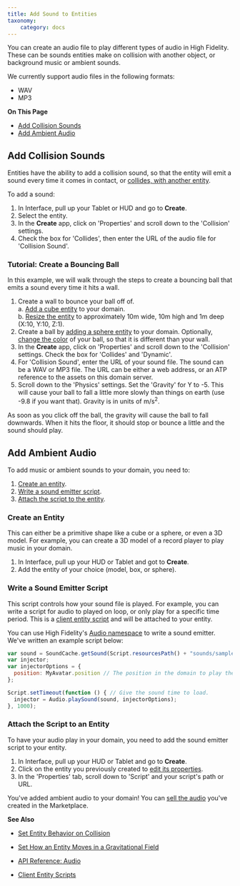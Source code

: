```yaml
---
title: Add Sound to Entities
taxonomy:
    category: docs
---
```


You can create an audio file to play different types of audio in High Fidelity. These can be sounds entities make on collision with another object, or background music or ambient sounds. 

We currently support audio files in the following formats:
+ WAV
+ MP3

  

**On This Page**

+ [Add Collision Sounds](#add-collision-sounds)
+ [Add Ambient Audio](#add-ambient-audio)

## Add Collision Sounds

Entities have the ability to add a collision sound, so that the entity will emit a sound every time it comes in contact, or [collides, with another entity](../entity-behavior).

To add a sound:
1. In Interface, pull up your Tablet or HUD and go to **Create**. 
2. Select the entity. 
3. In the **Create** app, click on 'Properties' and scroll down to the 'Collision' settings. 
4. Check the box for 'Collides', then enter the URL of the audio file for 'Collision Sound'. 

### Tutorial: Create a Bouncing Ball
In this example, we will walk through the steps to create a bouncing ball that emits a sound every time it hits a wall.

1. Create a wall to bounce your ball off of.   
    a. [Add a cube entity](../create-entities) to your domain.  
    b. [Resize the entity](../entity-appearance#set-the-size-of-an-entity) to approximately 10m wide, 10m high and 1m deep (X:10, Y:10, Z:1).  
2. Create a ball by [adding a sphere entity](../create-entities) to your domain. Optionally, [change the color](../entity-appearance#change-the-color-of-an-entity) of your ball, so that it is different than your wall.  
3. In the **Create** app, click on 'Properties' and scroll down to the 'Collision' settings. Check the box for 'Collides' and 'Dynamic'.
4. For 'Collision Sound', enter the URL of your sound file. The sound can be a WAV or MP3 file. The URL can be either a web address, or an ATP reference to the assets on this domain server.  
5. Scroll down to the 'Physics' settings. Set the 'Gravity' for Y to -5. This will cause your ball to fall a little more slowly than things on earth (use -9.8 if you want that). Gravity is in units of m/s<sup>2</sup>.

As soon as you click off the ball, the gravity will cause the ball to fall downwards. When it hits the floor, it should stop or bounce a little and the sound should play.

## Add Ambient Audio

To add music or ambient sounds to your domain, you need to:

1. [Create an entity](#create-an-entity).
2. [Write a sound emitter script](#write-a-sound-emitter-script).
3. [Attach the script to the entity](#attach-the-script-to-the-entity).

### Create an Entity

This can either be a primitive shape like a cube or a sphere, or even a 3D model. For example, you can create a 3D model of a record player to play music in your domain.

1. In Interface, pull up your HUD or Tablet and got to **Create**.
2. Add the entity of your choice (model, box, or sphere).

### Write a Sound Emitter Script

This script controls how your sound file is played. For example, you can write a script for audio to played on loop, or only play for a specific time period. This is a [client entity script](../../../script/client-entity-scripts) and will be attached to your entity. 

You can use High Fidelity's [Audio namespace](../../../api-reference/namespaces/audio#.playSound) to write a sound emitter. We've written an example script below:

```javascript
var sound = SoundCache.getSound(Script.resourcesPath() + "sounds/sample.wav"); // Get the content of your audio file
var injector;
var injectorOptions = {
  position: MyAvatar.position // The position in the domain to play the sound. 
};

Script.setTimeout(function () { // Give the sound time to load.
  injector = Audio.playSound(sound, injectorOptions);
}, 1000);
```

### Attach the Script to an Entity

To have your audio play in your domain, you need to add the sound emitter script to your entity. 

1. In Interface, pull up your HUD or Tablet and go to **Create**.
2. Click on the entity you previously created to [edit its properties](../entity-appearance).
3. In the 'Properties' tab, scroll down to 'Script' and your script's path or URL.

You've added ambient audio to your domain! You can [sell the audio](../../../sell/add-item/upload-audio) you've created in the Marketplace. 

**See Also**

+ [Set Entity Behavior on Collision](../entity-behavior#set-entity-behavior-on-collision)

+ [Set How an Entity Moves in a Gravitational Field](../entity-physics#set-how-an-entity-moves-in-a-gravitational-field)

+ [API Reference: Audio](../../../api-reference/namespaces/audio)

+ [Client Entity Scripts](../../../script/client-entity-scripts)

  